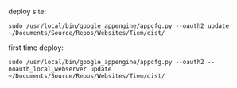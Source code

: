 deploy site:

`sudo /usr/local/bin/google_appengine/appcfg.py --oauth2 update ~/Documents/Source/Repos/Websites/Tiem/dist/`

first time deploy:

`sudo /usr/local/bin/google_appengine/appcfg.py --oauth2 --noauth_local_webserver update ~/Documents/Source/Repos/Websites/Tiem/dist/`